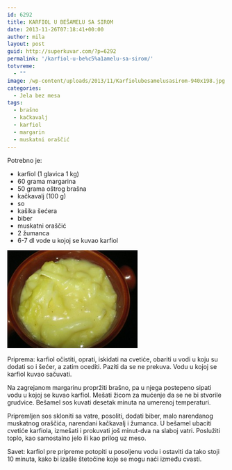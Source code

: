 ```yaml
---
id: 6292
title: KARFIOL U BEŠAMELU SA SIROM
date: 2013-11-26T07:18:41+00:00
author: mila
layout: post
guid: http://superkuvar.com/?p=6292
permalink: '/karfiol-u-be%c5%a1amelu-sa-sirom/'
totvreme:
  - ""
image: /wp-content/uploads/2013/11/Karfiolubesamelusasirom-940x198.jpg
categories:
  - Jela bez mesa
tags:
  - brašno
  - kačkavalj
  - karfiol
  - margarin
  - muskatni oraščić
---
```

Potrebno je:

  * karfiol (1 glavica 1 kg)
  * 60 grama margarina
  * 50 grama oštrog brašna
  * kačkavalj (100 g)
  * so
  * kašika šećera
  * biber
  * muskatni oraščić
  * 2 žumanca
  * 6-7 dl vode u kojoj se kuvao karfiol

[<img class="alignnone size-medium wp-image-6294" src="/wp-content/uploads/2013/11/Karfiolubesamelusasirom-300x225.jpg" alt="Karfiolubesamelusasirom" width="300" height="225" />](/wp-content/uploads/2013/11/Karfiolubesamelusasirom.jpg)

Priprema: karfiol očistiti, oprati, iskidati na cvetiće, obariti u vodi u koju su dodati so i šećer, a zatim ocediti. Paziti da se ne prekuva. Vodu u kojoj se karfiol kuvao sačuvati.

Na zagrejanom margarinu propržiti brašno, pa u njega postepeno sipati vodu u kojoj se kuvao karfiol. Mešati žicom za mućenje da se ne bi stvorile grudvice. Bešamel sos kuvati desetak minuta na umerenoj temperaturi.

Pripremljen sos skloniti sa vatre, posoliti, dodati biber, malo narendanog muskatnog oraščića, narendani kačkavalj i žumanca. U bešamel ubaciti cvetiće karfiola, izmešati i prokuvati još minut-dva na slaboj vatri. Poslužiti toplo, kao samostalno jelo ili kao prilog uz meso.

Savet: karfiol pre pripreme potopiti u posoljenu vodu i ostaviti da tako stoji 10 minuta, kako bi izašle štetočine koje se mogu naći između cvasti.